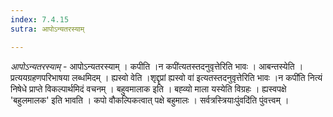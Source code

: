 ```yaml
---
index: 7.4.15
sutra: आपोऽन्यतरस्याम्

---
```

_आपोऽन्यतरस्याम्_ - आपोऽन्यतरस्याम् । कपीति ।न कपी॑त्यतस्तदनुवृत्तेरिति भावः । आबन्तस्येति । प्रत्ययग्रहणपरिभाषया लब्धमिदम् । ह्यस्वो वेति ।शृद्दृप्रां ह्यस्वो वा॑ इत्यतस्तदनुवृत्तेरिति भावः ।न कपी॑ति नित्यं निषेधे प्राप्ते विकल्पार्थमिदं वचनम् । बहुवमालाक इति । बह्व्यो माला यस्येति विग्रहः । ह्यस्वपक्षे 'बहुलमालक' इति भावति । कपो वौकल्पिकत्वात् पक्षे बहुमालः । सर्वत्रस्त्रियाःपुंवदि॑ति पुंवत्त्वम् । 